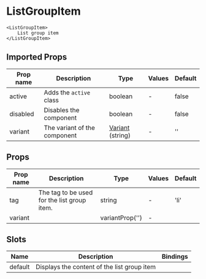 # ListGroupItem

```vue
<ListGroupItem>
    List group item
</ListGroupItem>
```

## Imported Props

| Prop name | Description                  | Type                                             | Values | Default |
| --------- | ---------------------------- | ------------------------------------------------ | ------ | ------- |
| active    | Adds the `active` class      | boolean                                          | -      | false   |
| disabled  | Disables the component       | boolean                                          | -      | false   |
| variant   | The variant of the component | [Variant](../../composables/useVariant) (string) | -      | ''      |

## Props

| Prop name | Description                                 | Type            | Values | Default |
| --------- | ------------------------------------------- | --------------- | ------ | ------- |
| tag       | The tag to be used for the list group item. | string          | -      | 'li'    |
| variant   |                                             | variantProp('') | -      |         |

## Slots

| Name    | Description                                 | Bindings |
| ------- | ------------------------------------------- | -------- |
| default | Displays the content of the list group item |          |
